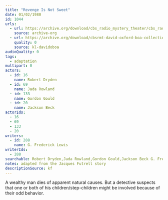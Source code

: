 ```yaml
---
title: "Revenge Is Not Sweet"
date: 01/02/1980
id: 1044
urls: 
  - url: https://archive.org/download/cbs_radio_mystery_theater/cbs_radio_mystery_theater-1001-1050.zip/cbs_radio_mystery_theater-1001-1050%2Fcbsrmt_1044_revenge_is_not_sweet.mp3
    source: archive-org
  - url: https://archive.org/download/cbsrmt-david-oxford-boa-collection/CBSRMT-800102-1044-Revenge-Is-Not-Sweet-(128-48)_WBBM-JE-{BoA}.mp3
    quality: 0
    source: kl-davidoboa
audioQuality: 0
tags: 
  - adaptation
multipart: 0
actors:  
  - id: 16
    name: Robert Dryden  
  - id: 69
    name: Jada Rowland  
  - id: 133
    name: Gordon Gould  
  - id: 20
    name: Jackson Beck
actorIds:  
  - 16  
  - 69  
  - 133  
  - 20
writers:  
  - id: 288
    name: G. Frederick Lewis
writerIds:  
  - 288
searchable: Robert Dryden,Jada Rowland,Gordon Gould,Jackson Beck G. Frederick Lewis
notes: adapted from the Jacques Futrell story
descriptionSource: kf
---
```

A wealthy man dies of apparent natural causes. But a detective suspects that one or both of his children/step-children might be involved because of their odd behavior.